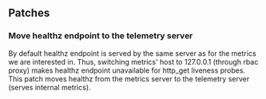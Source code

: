 ## Patches

### Move healthz endpoint to the telemetry server
By default healthz endpoint is served by the same server as for the metrics we are interested in. Thus, switching metrics' host to 127.0.0.1 (through rbac proxy) makes healthz endpoint unavailable for http_get liveness probes. This patch moves healthz from the metrics server to the telemetry server (serves internal metrics).
